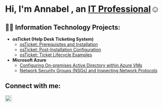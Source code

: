 <h1>Hi, I'm Annabel , an <a href="www.linkedin.com/in/annabel-salgado-69b67340">IT Professional</a>☺</h1>

<h2>👨‍💻 Information Technology Projects:</h2>

- <b>osTicket (Help Desk Ticketing System)</b>
  - [osTicket: Prerequisites and Installation](https://github.com/AnnabelSalgado/osticket-prereqs)
  - [osTicket: Post-Installation Configuration](https://github.com/AnnabelSalgado/osTicket--Post-Install-Configuration)
  - [osTicket: Ticket Lifecycle Examples](https://github.com/AnnabelSalgado/osTicket--Lifecycle-Examples)
- <b>Microsoft Azure</b>
  - [Configuring On-premises Active Directory within Azure VMs](https://github.com/AnnabelSalgado/Configuring-On-premises-Active-Directory-within-Azure-VMs)
  - [Network Security Groups (NSGs) and Inspecting Network Protocols](https://github.com/AnnabelSalgado/Network-Security-Groups-NSGs-and-Inspecting-Network-Protocols/blob/main/README.md)

<h2>Connect with me:</h2>


[<img align="left" alt="Annabel | LinkedIn" width="22px" src="https://cdn.jsdelivr.net/npm/simple-icons@v3/icons/linkedin.svg" />][linkedin]



[linkedin]: www.linkedin.com/in/annabel-salgado-69b67340
